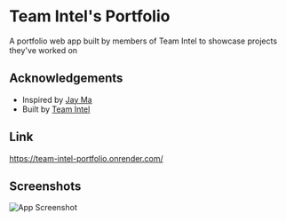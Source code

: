 
# Team Intel's Portfolio
A portfolio web app built by members of Team Intel to showcase projects they've worked on
## Acknowledgements

 - Inspired by [Jay Ma](https://www.jayma.design/)
 - Built by [Team Intel](https://team-intel-portfolio.onrender.com/)


## Link

https://team-intel-portfolio.onrender.com/
## Screenshots

![App Screenshot](https://res.cloudinary.com/eiroro/image/upload/v1674245811/team-intel-portfolio/ejpyjmvwapfzys1z7jt6.png)

